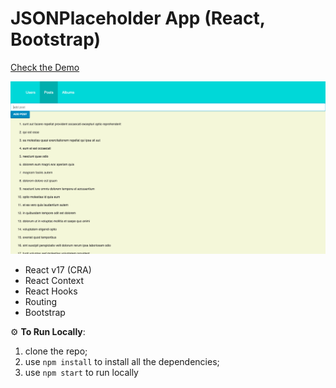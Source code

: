 # JSONPlaceholder App (React, Bootstrap)

<a href="https://romanovroma.github.io/jsonplaceholder/" target="_blank">Check the Demo</a>

<img src="./src/assets/screenshot.png" alt="screenshot" />

- React v17 (CRA)
- React Context
- React Hooks
- Routing
- Bootstrap

⚙️ **To Run Locally**:

1. clone the repo;
2. use `npm install` to install all the dependencies;
3. use `npm start` to run locally
